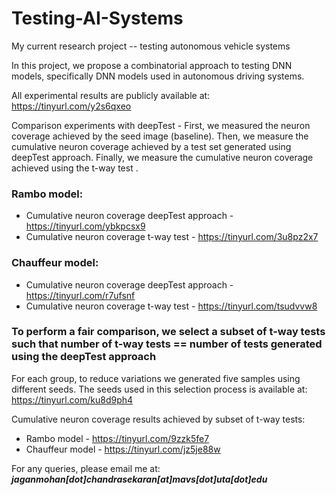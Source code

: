 # Testing-AI-Systems
My current research project -- testing autonomous vehicle systems

In this project, we propose a combinatorial approach to testing DNN models, specifically DNN models used in autonomous driving systems.

All experimental results are publicly available at: https://tinyurl.com/y2s6qxeo

Comparison experiments with deepTest - First, we measured the neuron coverage achieved by the seed image (baseline). Then, we measure the cumulative neuron coverage achieved by a test set generated
using deepTest approach. Finally, we measure the cumulative neuron coverage achieved using the t-way test .

### Rambo model: 
  * Cumulative neuron coverage deepTest approach - https://tinyurl.com/ybkpcsx9
  * Cumulative neuron coverage t-way test - https://tinyurl.com/3u8pz2x7

### Chauffeur model: 
  * Cumulative neuron coverage deepTest approach - https://tinyurl.com/r7ufsnf
  * Cumulative neuron coverage t-way test - https://tinyurl.com/tsudvvw8
  
### To perform a fair comparison, we select a subset of t-way tests such that number of t-way tests == number of tests generated using the deepTest approach

For each group, to reduce variations we generated five samples using different seeds. The seeds used in this selection process is available at: https://tinyurl.com/ku8d9ph4

Cumulative neuron coverage results achieved by subset of t-way tests:
  * Rambo model - https://tinyurl.com/9zzk5fe7
  * Chauffeur model - https://tinyurl.com/jz5je88w


For any queries, please email me at:  ***jaganmohan[dot]chandrasekaran[at]mavs[dot]uta[dot]edu***
